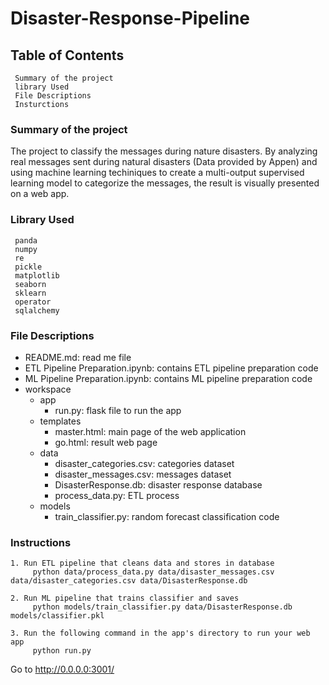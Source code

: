 # Disaster-Response-Pipeline


## Table of Contents
     Summary of the project
     library Used
     File Descriptions
     Insturctions
     
### Summary of the project
The project to classify the messages during nature disasters. By analyzing real messages sent during natural disasters (Data provided by Appen) and using machine learning techiniques to create a multi-output supervised learning model to categorize the messages, the result is visually presented on a web app.

### Library Used
     panda
     numpy
     re
     pickle
     matplotlib
     seaborn
     sklearn
     operator
     sqlalchemy

### File Descriptions

  - README.md: read me file
  - ETL Pipeline Preparation.ipynb: contains ETL pipeline preparation code
  - ML Pipeline Preparation.ipynb: contains ML pipeline preparation code
  - workspace
	- app
		- run.py: flask file to run the app
	- templates
		- master.html: main page of the web application 
		- go.html: result web page
	- data
		- disaster_categories.csv: categories dataset
		- disaster_messages.csv: messages dataset
		- DisasterResponse.db: disaster response database
		- process_data.py: ETL process
	- models
		- train_classifier.py: random forecast classification code

### Instructions


    1. Run ETL pipeline that cleans data and stores in database 
         python data/process_data.py data/disaster_messages.csv data/disaster_categories.csv data/DisasterResponse.db
      
    2. Run ML pipeline that trains classifier and saves 
         python models/train_classifier.py data/DisasterResponse.db models/classifier.pkl

    3. Run the following command in the app's directory to run your web app
         python run.py

Go to http://0.0.0.0:3001/
